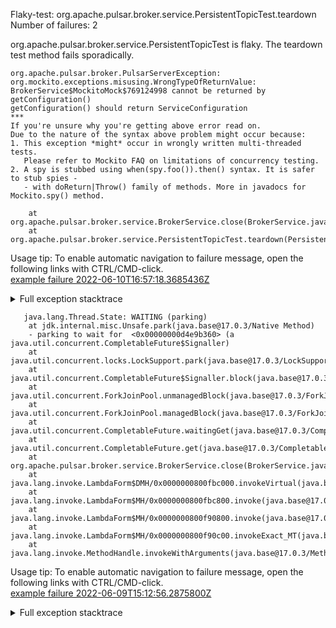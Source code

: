         
Flaky-test: org.apache.pulsar.broker.service.PersistentTopicTest.teardown
Number of failures: 2

org.apache.pulsar.broker.service.PersistentTopicTest is flaky. The teardown test method fails sporadically.

```
org.apache.pulsar.broker.PulsarServerException:
org.mockito.exceptions.misusing.WrongTypeOfReturnValue:
BrokerService$MockitoMock$769124998 cannot be returned by getConfiguration()
getConfiguration() should return ServiceConfiguration
***
If you're unsure why you're getting above error read on.
Due to the nature of the syntax above problem might occur because:
1. This exception *might* occur in wrongly written multi-threaded tests.
   Please refer to Mockito FAQ on limitations of concurrency testing.
2. A spy is stubbed using when(spy.foo()).then() syntax. It is safer to stub spies -
   - with doReturn|Throw() family of methods. More in javadocs for Mockito.spy() method.

	at org.apache.pulsar.broker.service.BrokerService.close(BrokerService.java:657)
	at org.apache.pulsar.broker.service.PersistentTopicTest.teardown(PersistentTopicTest.java:241)
```

Usage tip: To enable automatic navigation to failure message, open the following links with CTRL/CMD-click.  
[example failure 2022-06-10T16:57:18.3685436Z](https://github.com/apache/pulsar/runs/6834700300?check_suite_focus=true#step:9:299)  


<details>
<summary>Full exception stacktrace</summary>
<code><pre>
org.apache.pulsar.broker.PulsarServerException:
org.mockito.exceptions.misusing.WrongTypeOfReturnValue:
BrokerService$MockitoMock$769124998 cannot be returned by getConfiguration()
getConfiguration() should return ServiceConfiguration
***
If you're unsure why you're getting above error read on.
Due to the nature of the syntax above problem might occur because:
1. This exception *might* occur in wrongly written multi-threaded tests.
   Please refer to Mockito FAQ on limitations of concurrency testing.
2. A spy is stubbed using when(spy.foo()).then() syntax. It is safer to stub spies -
   - with doReturn|Throw() family of methods. More in javadocs for Mockito.spy() method.

	at org.apache.pulsar.broker.service.BrokerService.close(BrokerService.java:657)
	at org.apache.pulsar.broker.service.PersistentTopicTest.teardown(PersistentTopicTest.java:241)
	at org.testng.internal.MethodInvocationHelper.invokeMethod(MethodInvocationHelper.java:132)
	at org.testng.internal.MethodInvocationHelper.invokeMethodConsideringTimeout(MethodInvocationHelper.java:61)
	at org.testng.internal.ConfigInvoker.invokeConfigurationMethod(ConfigInvoker.java:366)
	at org.testng.internal.ConfigInvoker.invokeConfigurations(ConfigInvoker.java:320)
	at org.testng.internal.TestInvoker.runConfigMethods(TestInvoker.java:701)
	at org.testng.internal.TestInvoker.runAfterGroupsConfigurations(TestInvoker.java:677)
	at org.testng.internal.TestInvoker.invokeMethod(TestInvoker.java:548)
	at org.testng.internal.TestInvoker.invokeTestMethod(TestInvoker.java:174)
	at org.testng.internal.MethodRunner.runInSequence(MethodRunner.java:46)
	at org.testng.internal.TestInvoker$MethodInvocationAgent.invoke(TestInvoker.java:822)
	at org.testng.internal.TestInvoker.invokeTestMethods(TestInvoker.java:147)
	at org.testng.internal.TestMethodWorker.invokeTestMethods(TestMethodWorker.java:146)
	at org.testng.internal.TestMethodWorker.run(TestMethodWorker.java:128)
	at java.base/java.util.ArrayList.forEach(ArrayList.java:1541)
	at org.testng.TestRunner.privateRun(TestRunner.java:764)
	at org.testng.TestRunner.run(TestRunner.java:585)
	at org.testng.SuiteRunner.runTest(SuiteRunner.java:384)
	at org.testng.SuiteRunner.runSequentially(SuiteRunner.java:378)
	at org.testng.SuiteRunner.privateRun(SuiteRunner.java:337)
	at org.testng.SuiteRunner.run(SuiteRunner.java:286)
	at org.testng.SuiteRunnerWorker.runSuite(SuiteRunnerWorker.java:53)
	at org.testng.SuiteRunnerWorker.run(SuiteRunnerWorker.java:96)
	at org.testng.TestNG.runSuitesSequentially(TestNG.java:1218)
	at org.testng.TestNG.runSuitesLocally(TestNG.java:1140)
	at org.testng.TestNG.runSuites(TestNG.java:1069)
	at org.testng.TestNG.run(TestNG.java:1037)
	at org.apache.maven.surefire.testng.TestNGExecutor.run(TestNGExecutor.java:135)
	at org.apache.maven.surefire.testng.TestNGDirectoryTestSuite.executeSingleClass(TestNGDirectoryTestSuite.java:112)
	at org.apache.maven.surefire.testng.TestNGDirectoryTestSuite.executeLazy(TestNGDirectoryTestSuite.java:123)
	at org.apache.maven.surefire.testng.TestNGDirectoryTestSuite.execute(TestNGDirectoryTestSuite.java:90)
	at org.apache.maven.surefire.testng.TestNGProvider.invoke(TestNGProvider.java:146)
	at org.apache.maven.surefire.booter.ForkedBooter.invokeProviderInSameClassLoader(ForkedBooter.java:384)
	at org.apache.maven.surefire.booter.ForkedBooter.runSuitesInProcess(ForkedBooter.java:345)
	at org.apache.maven.surefire.booter.ForkedBooter.execute(ForkedBooter.java:126)
	at org.apache.maven.surefire.booter.ForkedBooter.main(ForkedBooter.java:418)
Caused by: org.mockito.exceptions.misusing.WrongTypeOfReturnValue:
BrokerService$MockitoMock$769124998 cannot be returned by getConfiguration()
getConfiguration() should return ServiceConfiguration
***
If you're unsure why you're getting above error read on.
Due to the nature of the syntax above problem might occur because:
1. This exception *might* occur in wrongly written multi-threaded tests.
   Please refer to Mockito FAQ on limitations of concurrency testing.
2. A spy is stubbed using when(spy.foo()).then() syntax. It is safer to stub spies -
   - with doReturn|Throw() family of methods. More in javadocs for Mockito.spy() method.

	at org.apache.pulsar.broker.service.BrokerService.shutdownEventLoopGracefully(BrokerService.java:802)
	at org.apache.pulsar.broker.service.BrokerService.closeAsync(BrokerService.java:718)
	at org.apache.pulsar.broker.service.BrokerService.close(BrokerService.java:652)
	... 36 more

</pre></code>
</details>

```
   java.lang.Thread.State: WAITING (parking)
	at jdk.internal.misc.Unsafe.park(java.base@17.0.3/Native Method)
	- parking to wait for  <0x00000000d4e9b360> (a java.util.concurrent.CompletableFuture$Signaller)
	at java.util.concurrent.locks.LockSupport.park(java.base@17.0.3/LockSupport.java:211)
	at java.util.concurrent.CompletableFuture$Signaller.block(java.base@17.0.3/CompletableFuture.java:1864)
	at java.util.concurrent.ForkJoinPool.unmanagedBlock(java.base@17.0.3/ForkJoinPool.java:3463)
	at java.util.concurrent.ForkJoinPool.managedBlock(java.base@17.0.3/ForkJoinPool.java:3434)
	at java.util.concurrent.CompletableFuture.waitingGet(java.base@17.0.3/CompletableFuture.java:1898)
	at java.util.concurrent.CompletableFuture.get(java.base@17.0.3/CompletableFuture.java:2072)
	at org.apache.pulsar.broker.service.BrokerService.close(BrokerService.java:691)
	at java.lang.invoke.LambdaForm$DMH/0x0000000800fbc000.invokeVirtual(java.base@17.0.3/LambdaForm$DMH)
	at java.lang.invoke.LambdaForm$MH/0x0000000800fbc800.invoke(java.base@17.0.3/LambdaForm$MH)
	at java.lang.invoke.LambdaForm$MH/0x0000000800f90800.invoke(java.base@17.0.3/LambdaForm$MH)
	at java.lang.invoke.LambdaForm$MH/0x0000000800f90c00.invokeExact_MT(java.base@17.0.3/LambdaForm$MH)
	at java.lang.invoke.MethodHandle.invokeWithArguments(java.base@17.0.3/MethodHandle.java:732)
```

Usage tip: To enable automatic navigation to failure message, open the following links with CTRL/CMD-click.  
[example failure 2022-06-09T15:12:56.2875800Z](https://github.com/apache/pulsar/runs/6814328645?check_suite_focus=true#step:11:5126)  


<details>
<summary>Full exception stacktrace</summary>
<code><pre>
   java.lang.Thread.State: WAITING (parking)
	at jdk.internal.misc.Unsafe.park(java.base@17.0.3/Native Method)
	- parking to wait for  <0x00000000d4e9b360> (a java.util.concurrent.CompletableFuture$Signaller)
	at java.util.concurrent.locks.LockSupport.park(java.base@17.0.3/LockSupport.java:211)
	at java.util.concurrent.CompletableFuture$Signaller.block(java.base@17.0.3/CompletableFuture.java:1864)
	at java.util.concurrent.ForkJoinPool.unmanagedBlock(java.base@17.0.3/ForkJoinPool.java:3463)
	at java.util.concurrent.ForkJoinPool.managedBlock(java.base@17.0.3/ForkJoinPool.java:3434)
	at java.util.concurrent.CompletableFuture.waitingGet(java.base@17.0.3/CompletableFuture.java:1898)
	at java.util.concurrent.CompletableFuture.get(java.base@17.0.3/CompletableFuture.java:2072)
	at org.apache.pulsar.broker.service.BrokerService.close(BrokerService.java:691)
	at java.lang.invoke.LambdaForm$DMH/0x0000000800fbc000.invokeVirtual(java.base@17.0.3/LambdaForm$DMH)
	at java.lang.invoke.LambdaForm$MH/0x0000000800fbc800.invoke(java.base@17.0.3/LambdaForm$MH)
	at java.lang.invoke.LambdaForm$MH/0x0000000800f90800.invoke(java.base@17.0.3/LambdaForm$MH)
	at java.lang.invoke.LambdaForm$MH/0x0000000800f90c00.invokeExact_MT(java.base@17.0.3/LambdaForm$MH)
	at java.lang.invoke.MethodHandle.invokeWithArguments(java.base@17.0.3/MethodHandle.java:732)
	at org.mockito.internal.util.reflection.InstrumentationMemberAccessor$Dispatcher$ByteBuddy$B4vWhr4Z.invokeWithArguments(Unknown Source)
	at org.mockito.internal.util.reflection.InstrumentationMemberAccessor.invoke(InstrumentationMemberAccessor.java:239)
	at org.mockito.internal.util.reflection.ModuleMemberAccessor.invoke(ModuleMemberAccessor.java:55)
	at org.mockito.internal.creation.bytebuddy.MockMethodAdvice.tryInvoke(MockMethodAdvice.java:333)
	at org.mockito.internal.creation.bytebuddy.MockMethodAdvice.access$500(MockMethodAdvice.java:60)
	at org.mockito.internal.creation.bytebuddy.MockMethodAdvice$RealMethodCall.invoke(MockMethodAdvice.java:253)
	at org.mockito.internal.invocation.InterceptedInvocation.callRealMethod(InterceptedInvocation.java:142)
	at org.mockito.internal.stubbing.answers.CallsRealMethods.answer(CallsRealMethods.java:45)
	at org.mockito.Answers.answer(Answers.java:99)
	at org.mockito.internal.handler.MockHandlerImpl.handle(MockHandlerImpl.java:110)
	at org.mockito.internal.handler.NullResultGuardian.handle(NullResultGuardian.java:29)
	at org.mockito.internal.handler.InvocationNotifierHandler.handle(InvocationNotifierHandler.java:34)
	at org.mockito.internal.creation.bytebuddy.MockMethodInterceptor.doIntercept(MockMethodInterceptor.java:82)
	at org.mockito.internal.creation.bytebuddy.MockMethodAdvice.handle(MockMethodAdvice.java:151)
	at org.apache.pulsar.broker.service.BrokerService.close(BrokerService.java:691)
	at org.apache.pulsar.broker.service.PersistentTopicTest.teardown(PersistentTopicTest.java:250)
	at jdk.internal.reflect.GeneratedMethodAccessor252.invoke(Unknown Source)
	at jdk.internal.reflect.DelegatingMethodAccessorImpl.invoke(java.base@17.0.3/DelegatingMethodAccessorImpl.java:43)
	at java.lang.reflect.Method.invoke(java.base@17.0.3/Method.java:568)
	at org.testng.internal.MethodInvocationHelper.invokeMethod(MethodInvocationHelper.java:132)
	at org.testng.internal.MethodInvocationHelper.invokeMethodConsideringTimeout(MethodInvocationHelper.java:61)
	at org.testng.internal.ConfigInvoker.invokeConfigurationMethod(ConfigInvoker.java:366)
	at org.testng.internal.ConfigInvoker.invokeConfigurations(ConfigInvoker.java:320)
	at org.testng.internal.TestInvoker.runConfigMethods(TestInvoker.java:701)
	at org.testng.internal.TestInvoker.runAfterGroupsConfigurations(TestInvoker.java:677)
	at org.testng.internal.TestInvoker.invokeMethod(TestInvoker.java:661)
	at org.testng.internal.TestInvoker.invokeTestMethod(TestInvoker.java:174)
	at org.testng.internal.MethodRunner.runInSequence(MethodRunner.java:46)
	at org.testng.internal.TestInvoker$MethodInvocationAgent.invoke(TestInvoker.java:822)
	at org.testng.internal.TestInvoker.invokeTestMethods(TestInvoker.java:147)
	at org.testng.internal.TestMethodWorker.invokeTestMethods(TestMethodWorker.java:146)
	at org.testng.internal.TestMethodWorker.run(TestMethodWorker.java:128)
	at org.testng.TestRunner$$Lambda$167/0x0000000800d9e540.accept(Unknown Source)
	at java.util.ArrayList.forEach(java.base@17.0.3/ArrayList.java:1511)
	at org.testng.TestRunner.privateRun(TestRunner.java:764)
	at org.testng.TestRunner.run(TestRunner.java:585)
	at org.testng.SuiteRunner.runTest(SuiteRunner.java:384)
	at org.testng.SuiteRunner.runSequentially(SuiteRunner.java:378)
	at org.testng.SuiteRunner.privateRun(SuiteRunner.java:337)
	at org.testng.SuiteRunner.run(SuiteRunner.java:286)
	at org.testng.SuiteRunnerWorker.runSuite(SuiteRunnerWorker.java:53)
	at org.testng.SuiteRunnerWorker.run(SuiteRunnerWorker.java:96)
	at org.testng.TestNG.runSuitesSequentially(TestNG.java:1218)
	at org.testng.TestNG.runSuitesLocally(TestNG.java:1140)
	at org.testng.TestNG.runSuites(TestNG.java:1069)
	at org.testng.TestNG.run(TestNG.java:1037)
	at org.apache.maven.surefire.testng.TestNGExecutor.run(TestNGExecutor.java:135)
	at org.apache.maven.surefire.testng.TestNGDirectoryTestSuite.executeSingleClass(TestNGDirectoryTestSuite.java:112)
	at org.apache.maven.surefire.testng.TestNGDirectoryTestSuite.executeLazy(TestNGDirectoryTestSuite.java:123)
	at org.apache.maven.surefire.testng.TestNGDirectoryTestSuite.execute(TestNGDirectoryTestSuite.java:90)
	at org.apache.maven.surefire.testng.TestNGProvider.invoke(TestNGProvider.java:146)
	at org.apache.maven.surefire.booter.ForkedBooter.invokeProviderInSameClassLoader(ForkedBooter.java:384)
	at org.apache.maven.surefire.booter.ForkedBooter.runSuitesInProcess(ForkedBooter.java:345)
	at org.apache.maven.surefire.booter.ForkedBooter.execute(ForkedBooter.java:126)
	at org.apache.maven.surefire.booter.ForkedBooter.main(ForkedBooter.java:418)
</pre></code>
</details>


